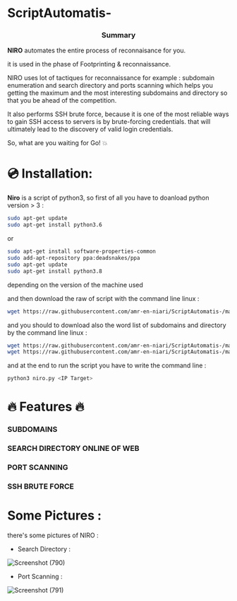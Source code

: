 # ScriptAutomatis-
 
<h3 align="center">Summary</h3>
 
**NIRO** automates the entire process of reconnaisance for you.

it is used in the phase of Footprinting & reconnaissance.
 
NIRO uses lot of tactiques for reconnaissance for example : subdomain enumeration and search directory and ports scanning which helps you getting the maximum and the most interesting subdomains and directory so that you be ahead of the competition.   
  
It also performs SSH brute force, because it is one of the most reliable ways to gain SSH access to servers is by brute-forcing credentials. that will ultimately lead to the discovery of valid login credentials. 
 
So, what are you waiting for Go!  :boom:


# 💿 Installation:
**Niro** is a script of python3, so first of all you have to doanload python version > 3 :

```bash
sudo apt-get update
sudo apt-get install python3.6
```
or 

```bash
sudo apt-get install software-properties-common
sudo add-apt-repository ppa:deadsnakes/ppa
sudo apt-get update
sudo apt-get install python3.8
```
depending on the version of the machine used

and then download the raw of script with the command line linux :
```bash
wget https://raw.githubusercontent.com/amr-en-niari/ScriptAutomatis-/main/niro.py
```
and you should to download also the word list of subdomains and directory by the command line linux :
```bash
wget https://raw.githubusercontent.com/amr-en-niari/ScriptAutomatis-/main/subdomains.txt
wget https://raw.githubusercontent.com/amr-en-niari/ScriptAutomatis-/main/directory-list-2.3-medium.txt
```
and at the end to run the script you have to write the command line :
```bash
python3 niro.py <IP Target>
```
# :fire: Features :fire:

### SUBDOMAINS
### SEARCH DIRECTORY ONLINE OF WEB
### PORT SCANNING
### SSH BRUTE FORCE

# Some Pictures :

there's some pictures of NIRO :

* Search Directory :

![Screenshot (790)](https://user-images.githubusercontent.com/65505262/131858776-42cd50fa-3708-4b23-9df0-1e7ddc55a21b.png)

* Port Scanning :

![Screenshot (791)](https://user-images.githubusercontent.com/65505262/131859206-0768523b-1dec-4b11-a4c8-8a3c3f56e929.png)



